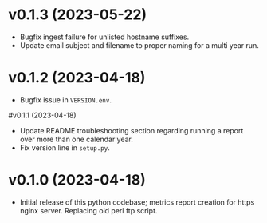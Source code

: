 # v0.1.3 (2023-05-22)

* Bugfix ingest failure for unlisted hostname suffixes.
* Update email subject and filename to proper naming for a multi year run.  

# v0.1.2 (2023-04-18)

* Bugfix issue in `VERSION.env`.

#v0.1.1 (2023-04-18)

* Update README troubleshooting section regarding running a report over more than one calendar year.
* Fix version line in `setup.py`.

# v0.1.0 (2023-04-18)

* Initial release of this python codebase; metrics report creation for https nginx server. Replacing old perl ftp script.
